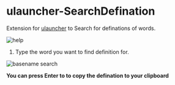 # ulauncher-SearchDefination
Extension for [ulauncher](https://ulauncher.io/) to Search for definations of words.

![help](https://i.imgur.com/RN57q9g.png)


1. Type the word you want to find definition for.

![basename search](https://i.imgur.com/rT5rwVh.png)

**You can press Enter to to copy the defination to your clipboard**

